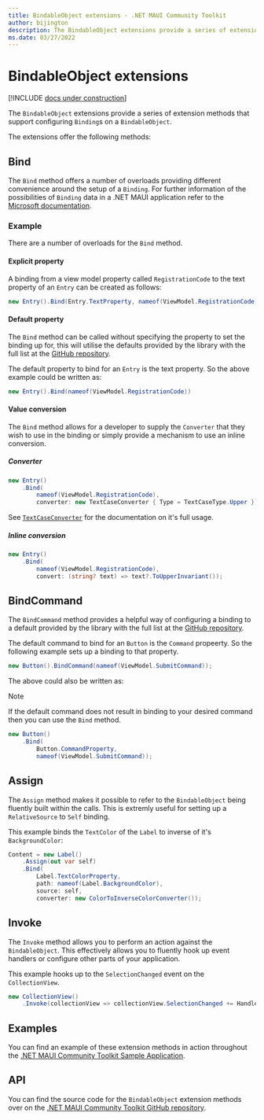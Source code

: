 ```yaml
---
title: BindableObject extensions - .NET MAUI Community Toolkit
author: bijington
description: The BindableObject extensions provide a series of extension methods that support configuring Bindings on a BindableObject.
ms.date: 03/27/2022
---
```


# BindableObject extensions

[!INCLUDE [docs under construction](../../includes/preview-note.md)]

The `BindableObject` extensions provide a series of extension methods that support configuring `Binding`s on a `BindableObject`.

The extensions offer the following methods:

## Bind

The `Bind` method offers a number of overloads providing different convenience around the setup of a `Binding`. For further information of the possibilities of `Binding` data in a .NET MAUI application refer to the [Microsoft documentation](/dotnet/maui/fundamentals/data-binding/).

### Example

There are a number of overloads for the `Bind` method.

#### Explicit property

A binding from a view model property called `RegistrationCode` to the text property of an `Entry` can be created as follows:

```csharp
new Entry().Bind(Entry.TextProperty, nameof(ViewModel.RegistrationCode))
```

#### Default property

The `Bind` method can be called without specifying the property to set the binding up for, this will utilise the defaults provided by the library with the full list at the [GitHub repository](https://github.com/CommunityToolkit/Maui.Markup/blob/523ff96160889f0806f7686e25c5d651fa7d8b7e/src/CommunityToolkit.Maui.Markup/DefaultBindableProperties.cs). 

The default property to bind for an `Entry` is the text property. So the above example could be written as:

```csharp
new Entry().Bind(nameof(ViewModel.RegistrationCode))
```

#### Value conversion

The `Bind` method allows for a developer to supply the `Converter` that they wish to use in the binding or simply provide a mechanism to use an inline conversion.

##### Converter

```csharp
new Entry()
    .Bind(
        nameof(ViewModel.RegistrationCode),
        converter: new TextCaseConverter { Type = TextCaseType.Upper });
```

See [`TextCaseConverter`](../../converters/text-case-converter.md) for the documentation on it's full usage.

##### Inline conversion

```csharp
new Entry()
    .Bind(
        nameof(ViewModel.RegistrationCode),
        convert: (string? text) => text?.ToUpperInvariant());
```

## BindCommand

The `BindCommand` method provides a helpful way of configuring a binding to a default provided by the library with the full list at the [GitHub repository](https://github.com/CommunityToolkit/Maui.Markup/blob/523ff96160889f0806f7686e25c5d651fa7d8b7e/src/CommunityToolkit.Maui.Markup/DefaultBindableProperties.cs).

The default command to bind for an `Button` is the `Command` propeerty. So the following example sets up a binding to that property.

```csharp
new Button().BindCommand(nameof(ViewModel.SubmitCommand));
```

The above could also be written as:

> [!NOTE]
> If the default command does not result in binding to your desired command then you can use the `Bind` method.

```csharp
new Button()
    .Bind(
        Button.CommandProperty,
        nameof(ViewModel.SubmitCommand));
```

## Assign

The `Assign` method makes it possible to refer to the `BindableObject` being fluently built within the calls. This is extremly useful for setting up a `RelativeSource` to `Self` binding.

This example binds the `TextColor` of the `Label` to inverse of it's `BackgroundColor`:

```csharp
Content = new Label()
    .Assign(out var self)
    .Bind(
        Label.TextColorProperty,
        path: nameof(Label.BackgroundColor),
        source: self,
        converter: new ColorToInverseColorConverter());
```

## Invoke

The `Invoke` method allows you to perform an action against the `BindableObject`. This effectively allows you to fluently hook up event handlers or configure other parts of your application.

This example hooks up to the `SelectionChanged` event on the `CollectionView`.

```csharp
new CollectionView()
    .Invoke(collectionView => collectionView.SelectionChanged += HandleSelectionChanged);
```

## Examples

You can find an example of these extension methods in action throughout the [.NET MAUI Community Toolkit Sample Application](https://github.com/CommunityToolkit/Maui.Markup/blob/main/samples/CommunityToolkit.Maui.Markup.Sample/).

## API

You can find the source code for the `BindableObject` extension methods over on the [.NET MAUI Community Toolkit GitHub repository](https://github.com/CommunityToolkit/Maui.Markup/blob/main/src/CommunityToolkit.Maui.Markup/BindableObjectExtensions.cs).


